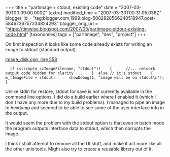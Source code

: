+++
title = "partimage + stdout, existing code"
date = "2007-03-30T00:09:00.000Z"
[extra]
modified_time = "2007-03-30T00:31:05.036Z"
blogger_id = "tag:blogger.com,1999:blog-5082828566240519947.post-5846736757234824293"
blogger_orig_url = "https://timwise.blogspot.com/2007/03/partimage-stdout-existing-code.html"
[taxonomies]
tags = ["partimage", "dev", "project"]
+++

On first inspection it looks like some code already exists for writing an image to stdout (standard output).  

[image_disk.cpp, line 558](http://partimage.svn.sourceforge.net/viewvc/partimage/trunk/partimage/src/shared/image_disk.cpp?revision=1&view=markup&pathrev=20#l_558)  

      if (strcmp(m_szImageFilename, "stdout"))    {      //... network output code hidden for clarity ...    }  else // it's stdout    {      m_fImageFile = stdout;      showDebug(1, "image will be on stdout\n");    }

Unlike stdin for restore, stdout for save is not currently available in the command line options. I did do a build earlier where I enabled it (which I don't have any more due to my build problems). I managed to pipe an image to hexdump and seemed to be able to see some of the user interface info in the output.  

It would seem the problem with the stdout option is that even in batch mode the program outputs interface data to stdout, which then corrupts the image.  

I think I shall attempt to remove all the UI stuff, and make it act more like all the other unix tools. Might also try to create a reusable library out of it.
